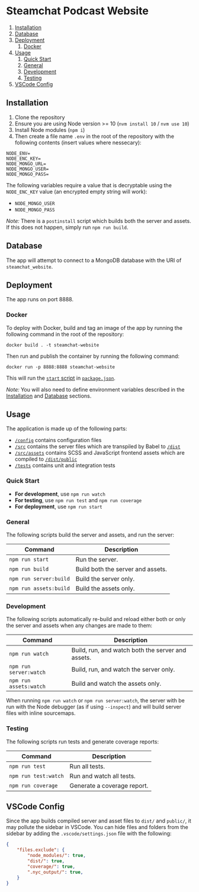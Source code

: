 # Steamchat Podcast Website

1. [Installation](#markdown-header-installation)
2. [Database](#markdown-header-database)
3. [Deployment](#markdown-header-deployment)
    1. [Docker](#markdown-header-docker)
4. [Usage](#markdown-header-usage)
    1. [Quick Start](#markdown-header-quick-start)
    2. [General](#markdown-header-general)
    3. [Development](#markdown-header-development)
    4. [Testing](#markdown-header-testing)
5. [VSCode Config](#markdown-header-vscode-config)

## Installation

1. Clone the repository
2. Ensure you are using Node version >= 10 (`nvm install 10` / `nvm use 10`)
3. Install Node modules (`npm i`)
4. Then create a file name `.env` in the root of the repository with the following contents (insert values where nessecary):

```.properties
NODE_ENV=
NODE_ENC_KEY=
NODE_MONGO_URL=
NODE_MONGO_USER=
NODE_MONGO_PASS=
```

The following variables require a value that is decryptable using the `NODE_ENC_KEY` value (an encrypted empty string will work):

* `NODE_MONGO_USER`
* `NODE_MONGO_PASS`

_Note:_ There is a `postinstall` script which builds both the server and assets. If this does not happen, simply run `npm run build`.

## Database

The app will attempt to connect to a MongoDB database with the URI of `steamchat_website`.

## Deployment

The app runs on port 8888.

### Docker

To deploy with Docker, build and tag an image of the app by running the following command in the root of the repository:

```console
docker build . -t steamchat-website
```

Then run and publish the container by running the following command:

```console
docker run -p 8888:8888 steamchat-website
```

This will run the [`start` script](#markdown-header-general) in [`package.json`](package.json).

_Note:_ You will also need to define environment variables described in the [Installation](#markdown-header-installation) and [Database](#markdown-header-database) sections.

## Usage

The application is made up of the following parts:

* [`/config`](/config) contains configuration files
* [`/src`](/src) contains the server files which are transpiled by Babel to [`/dist`](/dist)
* [`/src/assets`](/assets) contains SCSS and JavaScript frontend assets which are compiled to [`/dist/public`](/dist/public)
* [`/tests`](/tests) contains unit and integration tests

### Quick Start

* **For development**, use `npm run watch`
* **For testing**, use `npm run test` and `npm run coverage`
* **For deployment**, use `npm run start`

### General

The following scripts build the server and assets, and run the server:

| Command | Description |
| --- | --- |
| ```npm run start``` | Run the server. |
| ```npm run build``` | Build both the server and assets. |
| ```npm run server:build``` | Build the server only. |
| ```npm run assets:build``` | Build the assets only. |

### Development

The following scripts automatically re-build and reload either both or only the server and assets when any changes are made to them:

| Command | Description |
| --- | --- |
| ```npm run watch``` | Build, run, and watch both the server and assets. |
| ```npm run server:watch``` | Build, run, and watch the server only. |
| ```npm run assets:watch``` | Build and watch the assets only. |

When running `npm run watch` or `npm run server:watch`, the server with be run with the Node debugger (as if using `--inspect`) and will build server files with inline sourcemaps.

### Testing

The following scripts run tests and generate coverage reports:

| Command | Description |
| --- | --- |
| ```npm run test``` | Run all tests. |
| ```npm run test:watch``` | Run and watch all tests. |
| ```npm run coverage``` | Generate a coverage report. |

## VSCode Config

Since the app builds compiled server and asset files to `dist/` and `public/`, it may pollute the sidebar in VSCode. You can hide files and folders from the sidebar by adding the `.vscode/settings.json` file with the following:

```json
{
    "files.exclude": {
        "node_modules/": true,
        "dist/": true,
        "coverage/": true,
        ".nyc_output/": true,
    }
}
```
